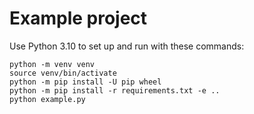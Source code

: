 # Example project

Use Python 3.10 to set up and run with these commands:

```
python -m venv venv
source venv/bin/activate
python -m pip install -U pip wheel
python -m pip install -r requirements.txt -e ..
python example.py
```
